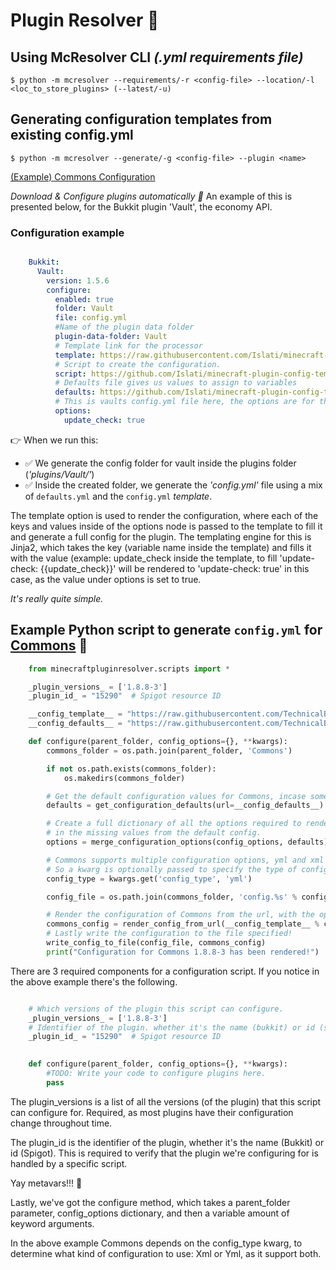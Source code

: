 Plugin Resolver 🧩
===

## Using McResolver CLI _(.yml requirements file)_
```
$ python -m mcresolver --requirements/-r <config-file> --location/-l <loc_to_store_plugins> (--latest/-u)
```

## Generating configuration templates from existing config.yml
```
$ python -m mcresolver --generate/-g <config-file> --plugin <name>
```

[(Example) Commons Configuration](https://github.com/Islati/minecraft-plugin-config-templates/tree/master/Commons/1.8.8-3)

*Download & Configure plugins automatically 🔧*
An example of this is presented below, for the Bukkit plugin 'Vault', the economy API.

### Configuration example
```yaml

    Bukkit:
      Vault:
        version: 1.5.6
        configure:
          enabled: true
          folder: Vault
          file: config.yml
          #Name of the plugin data folder
          plugin-data-folder: Vault
          # Template link for the processor
          template: https://raw.githubusercontent.com/Islati/minecraft-plugin-config-templates/master/Vault/config.yml
          # Script to create the configuration.
          script: https://github.com/Islati/minecraft-plugin-config-templates/blob/master/Vault/vault_all.py
          # Defaults file gives us values to assign to variables
          defaults: https://github.com/Islati/minecraft-plugin-config-templates/blob/master/Vault/defaults.yml
          # This is vaults config.yml file here, the options are for the config file.
          options:
            update_check: true
```

👉 When we run this:
* ✅ We generate the config folder for vault inside the plugins folder (_'plugins/Vault/'_)
* ✅ Inside the created folder, we generate the _'config.yml'_ file using a mix of `defaults.yml` and the `config.yml` _template_.

The template option is used to render the configuration, where each of the keys and values inside
of the options node is passed to the template to fill it and generate a full config for the plugin.
The templating engine for this is Jinja2, which takes the key (variable name inside the template) and fills it
with the value (example: update_check inside the template, to fill 'update-check: {{update_check}}' will be
rendered to 'update-check: true' in this case, as the value under options is set to true.

_It's really quite simple._

## Example Python script to generate `config.yml` for [Commons](https://github.com/Islati/Commons) 🥽
```python
    from minecraftpluginresolver.scripts import *

    _plugin_versions_ = ['1.8.8-3']
    _plugin_id_ = "15290"  # Spigot resource ID

    __config_template__ = "https://raw.githubusercontent.com/TechnicalBro/minecraft-plugin-config-templates/master/Commons/1.8.8-3/config.%s"
    __config_defaults__ = "https://raw.githubusercontent.com/TechnicalBro/minecraft-plugin-config-templates/feature-1-yaml-scripting-python-hooks/Commons/1.8.8-3/defaults.yml"

    def configure(parent_folder, config_options={}, **kwargs):
        commons_folder = os.path.join(parent_folder, 'Commons')

        if not os.path.exists(commons_folder):
            os.makedirs(commons_folder)

        # Get the default configuration values for Commons, incase some aren't present in the options.
        defaults = get_configuration_defaults(url=__config_defaults__)

        # Create a full dictionary of all the options required to render the template, merging
        # in the missing values from the default config.
        options = merge_configuration_options(config_options, defaults)

        # Commons supports multiple configuration options, yml and xml (likely more in the future)
        # So a kwarg is optionally passed to specify the type of configuration to render.
        config_type = kwargs.get('config_type', 'yml')

        config_file = os.path.join(commons_folder, 'config.%s' % config_type)

        # Render the configuration of Commons from the url, with the options (and defaults included)
        commons_config = render_config_from_url(__config_template__ % config_type, options)
        # Lastly write the configuration to the file specified!
        write_config_to_file(config_file, commons_config)
        print("Configuration for Commons 1.8.8-3 has been rendered!")
```

There are 3 required components for a configuration script. If you notice in the above example there's the following.

```python

    # Which versions of the plugin this script can configure.
    _plugin_versions_ = ['1.8.8-3']
    # Identifier of the plugin. whether it's the name (bukkit) or id (spigot)
    _plugin_id_ = "15290"  # Spigot resource ID

    
    def configure(parent_folder, config_options={}, **kwargs):
        #TODO: Write your code to configure plugins here.
        pass
 ```

The plugin_versions is a list of all the versions (of the plugin) that this script can configure for.
Required, as most plugins have their configuration change throughout time.

The plugin_id is the identifier of the plugin, whether it's the name (Bukkit) or id (Spigot). This is required
to verify that the plugin we're configuring for is handled by a specific script.

Yay metavars!!! 🧪

Lastly, we've got the configure method, which takes a parent_folder parameter, config_options dictionary, and then
a variable amount of keyword arguments.

In the above example Commons depends on the config_type kwarg, to determine what kind of configuration to use:
Xml or Yml, as it support both.

